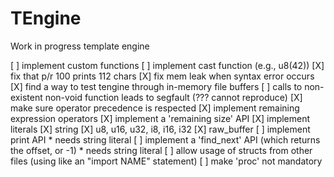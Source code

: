 # TEngine

Work in progress template engine

[ ] implement custom functions
[ ] implement cast function (e.g., u8(42))
[X] fix that p/r 100 prints 112 chars
[X] fix mem leak when syntax error occurs
[X] find a way to test tengine through in-memory file buffers
[ ] calls to non-existent non-void function leads to segfault (??? cannot reproduce)
[X] make sure operator precedence is respected
[X] implement remaining expression operators
[X] implement a 'remaining size' API
[X] implement literals
	[X] string
	[X] u8, u16, u32, i8, i16, i32
	[X] raw_buffer
[ ] implement print API
	* needs string literal
[ ] implement a 'find_next' API (which returns the offset, or -1)
	* needs string literal
[ ] allow usage of structs from other files (using like an "import NAME" statement)
[ ] make 'proc' not mandatory
